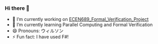 ### Hi there 👋

<!--
**wilsonwang881/wilsonwang881** is a ✨ _special_ ✨ repository because its `README.md` (this file) appears on your GitHub profile.

Here are some ideas to get you started:

- 🔭 I’m currently working on ...
- 🌱 I’m currently learning ...
- 👯 I’m looking to collaborate on ...
- 🤔 I’m looking for help with ...
- 💬 Ask me about ...
- 📫 How to reach me: ...
- 😄 Pronouns: ...
- ⚡ Fun fact: ...
-->

- 🔭 I’m currently working on [ECEN689_Formal_Verification_Project](https://github.com/wilsonwang881/ECEN689_Formal_Verification_Project)
- 🌱 I’m currently learning Parallel Computing and Formal Verification
- 😄 Pronouns: ウィルソン
- ⚡ Fun fact: I have used F#!
